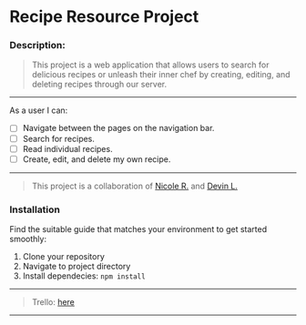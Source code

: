 # Recipe Resource Project

### Description:

> This project is a web application that allows users to search for delicious recipes or unleash their inner chef by creating, editing, and deleting recipes through our server.

---

As a user I can:

- [ ] Navigate between the pages on the navigation bar.
- [ ] Search for recipes.
- [ ] Read individual recipes.
- [ ] Create, edit, and delete my own recipe.

---

> This project is a collaboration of [Nicole R.](https://github.com/Nicolercc) and [Devin L.](https://github.com/devinjlewis)

### Installation

Find the suitable guide that matches your environment to get started smoothly:

1. Clone your repository
2. Navigate to project directory
3. Install dependecies: `npm install`

---

> Trello: [here](https://trello.com/b/wDPg51VT/single-resource-app)

---
